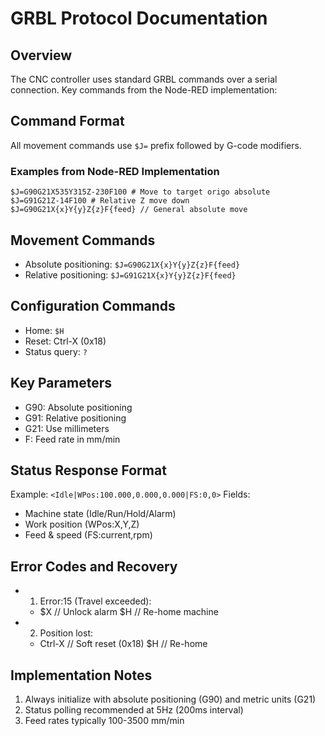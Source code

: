 # GRBL Protocol Documentation

## Overview
The CNC controller uses standard GRBL commands over a serial connection. Key commands from the Node-RED implementation:

## Command Format
All movement commands use `$J=` prefix followed by G-code modifiers.

### Examples from Node-RED Implementation
```
$J=G90G21X535Y315Z-230F100 # Move to target origo absolute
$J=G91G21Z-14F100 # Relative Z move down
$J=G90G21X{x}Y{y}Z{z}F{feed} // General absolute move
```

## Movement Commands
- Absolute positioning: `$J=G90G21X{x}Y{y}Z{z}F{feed}`
- Relative positioning: `$J=G91G21X{x}Y{y}Z{z}F{feed}`

## Configuration Commands
- Home: `$H`
- Reset: Ctrl-X (0x18)
- Status query: `?`

## Key Parameters
- G90: Absolute positioning
- G91: Relative positioning  
- G21: Use millimeters
- F: Feed rate in mm/min

## Status Response Format
Example: `<Idle|WPos:100.000,0.000,0.000|FS:0,0>`
Fields:
- Machine state (Idle/Run/Hold/Alarm)
- Work position (WPos:X,Y,Z)
- Feed & speed (FS:current,rpm)

## Error Codes and Recovery
- 1. Error:15 (Travel exceeded):
  - $X // Unlock alarm $H // Re-home machine
- 2. Position lost:
  - Ctrl-X // Soft reset (0x18) $H // Re-home

## Implementation Notes
1. Always initialize with absolute positioning (G90) and metric units (G21)
1. Status polling recommended at 5Hz (200ms interval)
1. Feed rates typically 100-3500 mm/min
